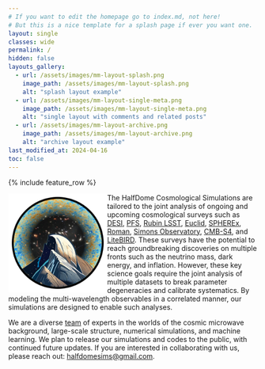```yaml
---
# If you want to edit the homepage go to index.md, not here! 
# But this is a nice template for a splash page if ever you want one.
layout: single
classes: wide
permalink: /
hidden: false
layouts_gallery:
  - url: /assets/images/mm-layout-splash.png
    image_path: /assets/images/mm-layout-splash.png
    alt: "splash layout example"
  - url: /assets/images/mm-layout-single-meta.png
    image_path: /assets/images/mm-layout-single-meta.png
    alt: "single layout with comments and related posts"
  - url: /assets/images/mm-layout-archive.png
    image_path: /assets/images/mm-layout-archive.png
    alt: "archive layout example"
last_modified_at: 2024-04-16
toc: false
---
```


{% include feature_row %}

<img src="/assets/images/logo_small.png" style="width: 200px; float: left;">

The HalfDome Cosmological Simulations are tailored to 
the joint analysis of ongoing and upcoming cosmological 
surveys such as [DESI](https://www.desi.lbl.gov/), 
[PFS](https://pfs.ipmu.jp/), [Rubin LSST](https://www.lsst.org/), 
[Euclid](https://www.esa.int/Science_Exploration/Space_Science/Euclid),
[SPHEREx](https://www.jpl.nasa.gov/missions/spherex), 
[Roman](https://roman.gsfc.nasa.gov/), 
[Simons Observatory](https://simonsobservatory.org/), 
[CMB-S4](https://cmb-s4.org/),
and [LiteBIRD](https://www.isas.jaxa.jp/en/missions/spacecraft/future/litebird.html). 
These surveys have the potential to
reach groundbreaking discoveries on multiple fronts
such as the neutrino mass, dark energy, and inflation.
However, these key science goals require the joint
analysis of multiple datasets to break parameter
degeneracies and calibrate systematics. 
By modeling the multi-wavelength observables in a correlated manner, 
our simulations are designed to enable such analyses.

We are a diverse [team](https://halfdomesims.github.io/team/) of 
experts in the worlds of the cosmic microwave background, 
large-scale structure, numerical simulations, 
and machine learning. 
We plan to release our simulations and codes to the public, with continued future updates. 
If you are interested in collaborating with us, 
please reach out: <a href="mailto:halfdomesims@gmail.com">halfdomesims@gmail.com</a>.
